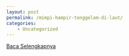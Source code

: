 ```yaml
---
layout: post
permalink: /mimpi-hampir-tenggelam-di-laut/
categories:
    - Uncategorized
---
```


[Baca Selengkapnya](/09)